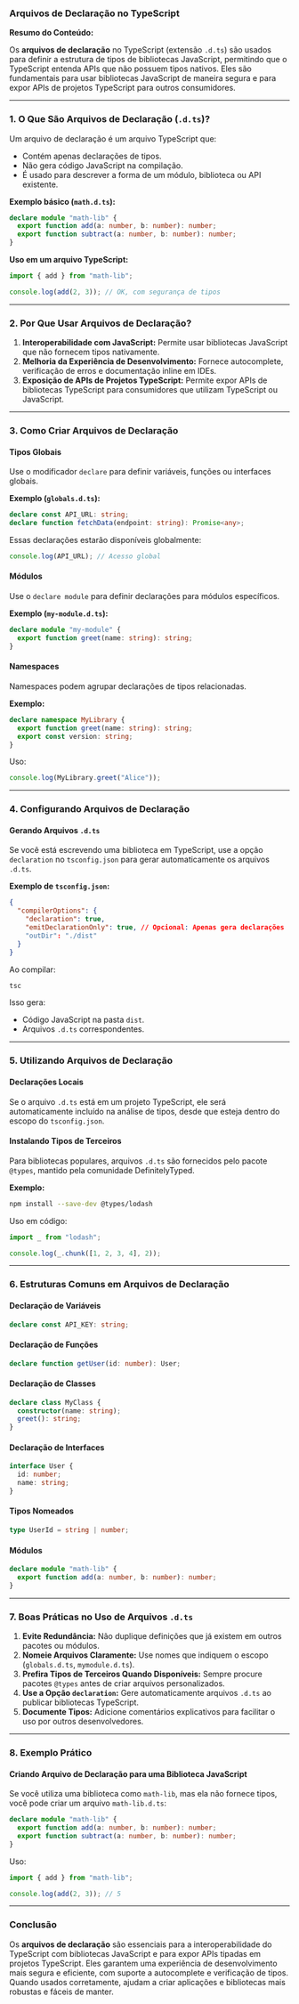 ### Arquivos de Declaração no TypeScript

**Resumo do Conteúdo:**

Os **arquivos de declaração** no TypeScript (extensão `.d.ts`) são usados para definir a estrutura de tipos de bibliotecas JavaScript, permitindo que o TypeScript entenda APIs que não possuem tipos nativos. Eles são fundamentais para usar bibliotecas JavaScript de maneira segura e para expor APIs de projetos TypeScript para outros consumidores.

---

### 1. **O Que São Arquivos de Declaração (`.d.ts`)?**

Um arquivo de declaração é um arquivo TypeScript que:
- Contém apenas declarações de tipos.
- Não gera código JavaScript na compilação.
- É usado para descrever a forma de um módulo, biblioteca ou API existente.

**Exemplo básico (`math.d.ts`):**
```typescript
declare module "math-lib" {
  export function add(a: number, b: number): number;
  export function subtract(a: number, b: number): number;
}
```

**Uso em um arquivo TypeScript:**
```typescript
import { add } from "math-lib";

console.log(add(2, 3)); // OK, com segurança de tipos
```

---

### 2. **Por Que Usar Arquivos de Declaração?**

1. **Interoperabilidade com JavaScript:** Permite usar bibliotecas JavaScript que não fornecem tipos nativamente.
2. **Melhoria da Experiência de Desenvolvimento:** Fornece autocomplete, verificação de erros e documentação inline em IDEs.
3. **Exposição de APIs de Projetos TypeScript:** Permite expor APIs de bibliotecas TypeScript para consumidores que utilizam TypeScript ou JavaScript.

---

### 3. **Como Criar Arquivos de Declaração**

#### **Tipos Globais**
Use o modificador `declare` para definir variáveis, funções ou interfaces globais.

**Exemplo (`globals.d.ts`):**
```typescript
declare const API_URL: string;
declare function fetchData(endpoint: string): Promise<any>;
```

Essas declarações estarão disponíveis globalmente:
```typescript
console.log(API_URL); // Acesso global
```

#### **Módulos**
Use o `declare module` para definir declarações para módulos específicos.

**Exemplo (`my-module.d.ts`):**
```typescript
declare module "my-module" {
  export function greet(name: string): string;
}
```

#### **Namespaces**
Namespaces podem agrupar declarações de tipos relacionadas.

**Exemplo:**
```typescript
declare namespace MyLibrary {
  export function greet(name: string): string;
  export const version: string;
}
```

Uso:
```typescript
console.log(MyLibrary.greet("Alice"));
```

---

### 4. **Configurando Arquivos de Declaração**

#### **Gerando Arquivos `.d.ts`**
Se você está escrevendo uma biblioteca em TypeScript, use a opção `declaration` no `tsconfig.json` para gerar automaticamente os arquivos `.d.ts`.

**Exemplo de `tsconfig.json`:**
```json
{
  "compilerOptions": {
    "declaration": true,
    "emitDeclarationOnly": true, // Opcional: Apenas gera declarações
    "outDir": "./dist"
  }
}
```

Ao compilar:
```bash
tsc
```

Isso gera:
- Código JavaScript na pasta `dist`.
- Arquivos `.d.ts` correspondentes.

---

### 5. **Utilizando Arquivos de Declaração**

#### **Declarações Locais**
Se o arquivo `.d.ts` está em um projeto TypeScript, ele será automaticamente incluído na análise de tipos, desde que esteja dentro do escopo do `tsconfig.json`.

#### **Instalando Tipos de Terceiros**
Para bibliotecas populares, arquivos `.d.ts` são fornecidos pelo pacote `@types`, mantido pela comunidade DefinitelyTyped.

**Exemplo:**
```bash
npm install --save-dev @types/lodash
```

Uso em código:
```typescript
import _ from "lodash";

console.log(_.chunk([1, 2, 3, 4], 2));
```

---

### 6. **Estruturas Comuns em Arquivos de Declaração**

#### **Declaração de Variáveis**
```typescript
declare const API_KEY: string;
```

#### **Declaração de Funções**
```typescript
declare function getUser(id: number): User;
```

#### **Declaração de Classes**
```typescript
declare class MyClass {
  constructor(name: string);
  greet(): string;
}
```

#### **Declaração de Interfaces**
```typescript
interface User {
  id: number;
  name: string;
}
```

#### **Tipos Nomeados**
```typescript
type UserId = string | number;
```

#### **Módulos**
```typescript
declare module "math-lib" {
  export function add(a: number, b: number): number;
}
```

---

### 7. **Boas Práticas no Uso de Arquivos `.d.ts`**

1. **Evite Redundância:** Não duplique definições que já existem em outros pacotes ou módulos.
2. **Nomeie Arquivos Claramente:** Use nomes que indiquem o escopo (`globals.d.ts`, `mymodule.d.ts`).
3. **Prefira Tipos de Terceiros Quando Disponíveis:** Sempre procure pacotes `@types` antes de criar arquivos personalizados.
4. **Use a Opção `declaration`:** Gere automaticamente arquivos `.d.ts` ao publicar bibliotecas TypeScript.
5. **Documente Tipos:** Adicione comentários explicativos para facilitar o uso por outros desenvolvedores.

---

### 8. **Exemplo Prático**

#### **Criando Arquivo de Declaração para uma Biblioteca JavaScript**
Se você utiliza uma biblioteca como `math-lib`, mas ela não fornece tipos, você pode criar um arquivo `math-lib.d.ts`:

```typescript
declare module "math-lib" {
  export function add(a: number, b: number): number;
  export function subtract(a: number, b: number): number;
}
```

Uso:
```typescript
import { add } from "math-lib";

console.log(add(2, 3)); // 5
```

---

### Conclusão

Os **arquivos de declaração** são essenciais para a interoperabilidade do TypeScript com bibliotecas JavaScript e para expor APIs tipadas em projetos TypeScript. Eles garantem uma experiência de desenvolvimento mais segura e eficiente, com suporte a autocomplete e verificação de tipos. Quando usados corretamente, ajudam a criar aplicações e bibliotecas mais robustas e fáceis de manter.